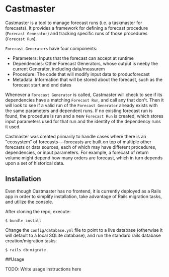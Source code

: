 # Castmaster

Castmaster is a tool to manage forecast runs (i.e. a taskmaster for forecasts).  It provides a framework for defining a forecast procedure (`Forecast Generator`) and tracking specific runs of those procedures (`Forecast Run`). 

`Forecast Generators` have four components:
- Parameters: Inputs that the forecast can accept at runtime
- Dependencies: Other Forecast Generators, whose output is neeby the current Generator, including data/measurem
- Procedure: The code that will modify input data to producforecast
- Metadata: Information that will be stored about the forecast, such as the forecast start and end dates

Whenever a `Forecast Generator` is called, Castmaster will check to see if its dependencies have a matching `Forecast Run`, and call any that don't. Then it will look to see if a valid run of the `Forecast Generator` already exists with the same parameters and dependent runs. If no existing forecast run is found, the procedure is run and a new `Forecast Run` is created, which stores input parameters used for that run and the identity of the dependency runs it used. 

Castmaster was created primarily to handle cases where there is an "ecosystem" of forecasts---forecasts are built on top of multiple other forecasts or data sources, each of which may have different procedures, dependencies, or input parameters. For example, a forecast of return volume might depend how many orders are forecast, which in turn depends upon a set of historical data. 

## Installation
Even though Castmaster has no frontend, it is currently deployed as a Rails app in order to simplify installation, take advantage of Rails migration tasks, and utilize the console. 

After cloning the repo, execute:

    $ bundle install

Change the `config/database.yml` file to point to a live database (otherwise it will default to a local SQLite database), and run the standard rails database creation/migration tasks:

    $ rails db:migrate

##Usage

TODO: Write usage instructions here

